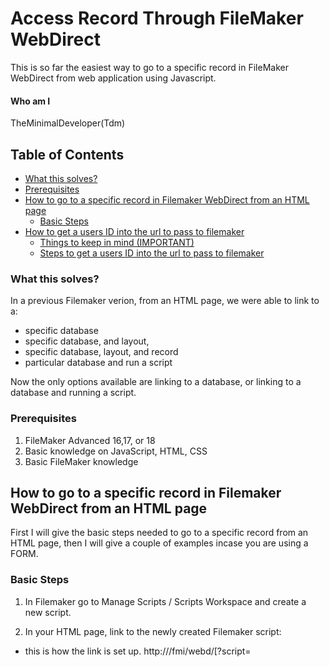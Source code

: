 # Access Record Through FileMaker WebDirect
This is so far the easiest way to go to a specific record in FileMaker WebDirect from web application using Javascript.

#### Who am I
TheMinimalDeveloper(Tdm)

## Table of Contents
- [What this solves?](#what-this-solves)
- [Prerequisites](#Prerequisites)
- [How to go to a specific record in Filemaker WebDirect from an HTML page](#How-to-go-to-a-specific-record-in-Filemaker-WebDirect-from-an-HTML-page)
  - [Basic Steps](#Basic-Steps)
- [How to get a users ID into the url to pass to filemaker](#How-to-get-a-users-ID-into-the-url-to-pass-to-filemaker)
  - [Things to keep in mind (IMPORTANT)](#Things-to-keep-in-mind(IMPORTANT))
  - [Steps to get a users ID into the url to pass to filemaker](#Steps-to-get-a-users-ID-into-the-url-to-pass-to-filemaker)
  
### What this solves?
In a previous Filemaker verion, from an HTML page, we were able to link to a:
- specific database
- specific database, and layout,
- specific database, layout, and record
- particular database and run a script

Now the only options available are linking to a database, or linking to a database and running a script.

### Prerequisites
1. FileMaker Advanced 16,17, or 18
2. Basic knowledge on JavaScript, HTML, CSS
3. Basic FileMaker knowledge

## How to go to a specific record in Filemaker WebDirect from an HTML page
First I will give the basic steps needed to go to a specific record from an HTML page, then I will give a couple of examples incase you are using a FORM.

### Basic Steps
1. In Filemaker go to Manage Scripts / Scripts Workspace and create a new script.

2. In your HTML page, link to the newly created Filemaker script:
- this is how the link is set up. 
http://<host>/fmi/webd/<database name>[?script=<script name>[&param=<script parameter>]]
- where <script parameter> = the Recordid you want to go to
- if you want to know how to PUSH a Recordid into the script parameter click [Here](#How-to-get-a-users-ID-into-the-url-to-pass-to-filemaker).
This is directly from FileMaker WevDirect 18 Guide
https://fmhelp.filemaker.com/docs/18/en/fmwd/#accessing_linking
  
3. In Filemaker go to script you created.
- below is an image of what should go into your script.
- you can change and manipulate to match your environment, and situation, but this is a basic outline.
![Script](/img/go_to_record.png)

4. As you can see this will get your id parameter from the url and go to that record.

## How to get a users ID into the url to pass to filemaker.
The most common reason someone wants to go to a specific record from an HTML page is that they have a login form and wants the user that logs in to go straight to the FileMaker record specific to them.
###### So Let's Do That.

### Things to keep in mind(IMPORTANT).
1. We are only going to be using email to login the user. You can use the same logic to sign them in with email and pass, or whatever credentials of your choosing, but for now we will use just email.
2. When a user logs in, they access the FileMaker database using the credentials of that privilege set. So if necessary, create a guest account with a limited privilage set.
3. I will not be going over how to make this more secure, that is on you. However with that being said, FileMaker has made this very secure already.

### Steps to get a users ID into the url to pass to filemaker.
1. Create a form.
- like I said in the Thing to keep in mind section, I will only be using email because I am lazy.
- here is a very basic example:
![login.png](/img/login.png)

- keep in mind you can name your html page whatever you like this is just an example.
- this form has an email input and a submit button. Notice the form does not have an action or method.
- also I have a script that includes a JavaScript file. Your path and name of file can be whatever you like, but do create a JavaScript file and include it.

2. Below is what goes in the javascript file you just created. I have solid comments within the code, but there are a few things I want to explain that took me a while to figure out. So PLEASE READ
- where we create the variable session, make sure you fill out the url properly with the host being prefixed with "https://".
- also in session.Authorization it is going to have the work Basic followed by the base64-encoded string of your account name and password of the database sepereated by a colon which looks like... "Basic accountname:password". So if your account name is "admin" and your password is "admin" your authorization should look like below. You can find out the base64-encoded string of your account name and password by some online converter. Documentation of this is in the FileMaker 18 DATA API Guide https://fmhelp.filemaker.com/docs/18/en/dataapi/#connect-database_log-in
- when creating a session, we use the authorization that uses Basic accountName:password like we talked about, but when getting a range of records, we use a token. We are going to get the token from the response we get when we create the session, and insert it into the variable we will create to get the range of records.

```javascript
//---// Data needed to Create SESSION. IMPORTANT to pull token from response //---//
//---// Fill in with correct FileMaker Credentials //---//
var session = {
  "url": "<YOUR HOST>/fmi/data/v1/databases/<YOUR DATABASE>/sessions",
  "method": "POST",
  "headers": {
    "Content-Type": "application/json",
    "Authorization": "Basic YWRtaW46YWRtaW4=" //this is if your username and password are both admin
  }
}
//--// When the user clicks submit, it will execute this code. //--//
$( "form" ).submit(function( event ) {

//stops form from doing normal form duties
event.preventDefault();

//simple function for if you have more form data, so you call this funciton
//whenever you set a variable to what the user input.
//it incrememnts to the next piece of data.
var num = 0
function x() {
  return num++;

}

// sets a new variable email to the value the user typed in.
//called the funciton x() so it gets the first data in the form.
//call whenever there is more form data.
  var email = $( this ).serializeArray()[x()].value;


  //---// Ajax makes request and gives response then pulls token from response) //---//
  $.ajax(session).done(function (response) {
    token = (response.response.token);

  //---// Data needed to GET records //---//
    var records = {
      "url": "<YOUR HOST>/fmi/data/v1/databases/<YOUR DATABASE>/layouts/<YOUR LAYOUT>/records",
      "method": "Get",
      "headers": {
        "Content-Type": "application/json"

      }
    }
  //---// Insert correct Authorization into header of RECORDS "Bearer token" //---//
  records.headers.Authorization = "Bearer " + token;

  //---// Ajax makes request for records) //---//
    $.ajax(records).done(function (response) {
      //Set variable data to all FIleMaker data we got
      var data = (response.response.data)

      // loop to see if email exist within the FIleMaker records 
    for (var i = 0; i < data.length; i++) {
      //if email exist we execute code
      if (email.toUpperCase() == data[i].fieldData.Email.toUpperCase() ) {
      //set variable id to the FIleMaker RecordID associated with that email
        var id = response.response.data[i].recordId;

      //store the id ans essentially send it to the new webpage we will open.
        localStorage.setItem("id",id);
        //open a new HTML that will get the id to send to webdirect.
        window.open("./WebDirect.html", "_self")
        break;
      }
      //if email does not exist, it will give an error message.
      else {
        console.log("nope");
        if(i == data.length - 1){
          console.log("stopped");
          const messages = document.getElementById('messages');
          messages.textContent = "Wrong Email";
        };
      }

    }

        })


      });


  });

```
3. Create a new HTML page. 
- as you can see in my example above I called it WebDirect.html
- when the user clicks submit with a valid email in the login.html, the JavaScript page will get the Filemaker ID associated with that email, and pass it to the new HTML page we just created.
- what this page does is it sets the ID to a new variable, and we set the form action to go to the correct script where FIleMaker will be able to go to the correct record. Then automatically submits the form.
- we discussed everything about scripts earlier assuming you read if not click [HERE](#How-to-go-to-a-specific-record-in-Filemaker-WebDirect-from-an-HTML-page).

```html
<!DOCTYPE html>
<html lang="en" dir="ltr">
  <head>
    <meta charset="utf-8">
    <title></title>
  </head>
  <body>

<form id="myForm" method="post">
  <input type="hidden" name="user" value="admin" />
<input type="hidden" name="pwd" value="admin" />
</form>


<script type="text/javascript">
var id = localStorage.getItem("id");
document.getElementById('myForm').action = ("<YOUR HOST>/fmi/data/v1/databases/<YOUR DATABASE>?script=<YOUR FILEMAKER SCRIPTNAME>&param=" + id);
document.getElementById('myForm').submit();
</script>

  </body>
</html>

```
4. You are done!
- Created a login form
- JavaScript creates a FileMaker session that checks the credentials.
- If credentials are good, it gets that users FileMaker RecordID associated with it.
- Sends the ID to another form.
- That form automatically submits and sends the ID to FilemakerScript.
- Script handles everything and sends user to appropriate record in WebDirect.
